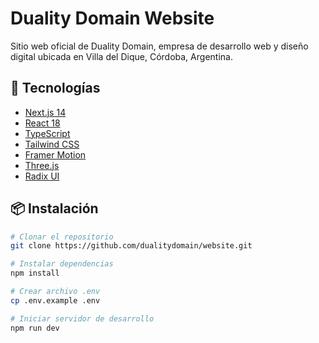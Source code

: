 # Duality Domain Website

Sitio web oficial de Duality Domain, empresa de desarrollo web y diseño digital ubicada en Villa del Dique, Córdoba, Argentina.

## 🚀 Tecnologías

- [Next.js 14](https://nextjs.org/)
- [React 18](https://reactjs.org/)
- [TypeScript](https://www.typescriptlang.org/)
- [Tailwind CSS](https://tailwindcss.com/)
- [Framer Motion](https://www.framer.com/motion/)
- [Three.js](https://threejs.org/)
- [Radix UI](https://www.radix-ui.com/)

## 📦 Instalación

```bash
# Clonar el repositorio
git clone https://github.com/dualitydomain/website.git

# Instalar dependencias
npm install

# Crear archivo .env
cp .env.example .env

# Iniciar servidor de desarrollo
npm run dev

